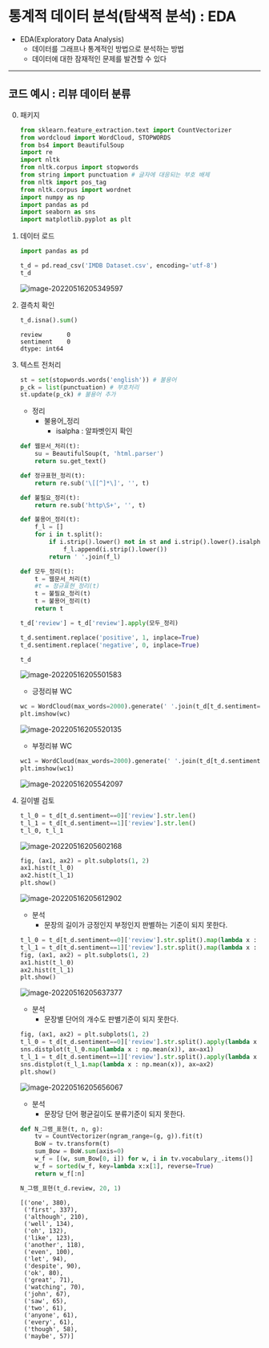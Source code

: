 # 통계적 데이터 분석(탐색적 분석) : EDA

- EDA(Exploratory Data Analysis)
  - 데이터를 그래프나 통계적인 방법으로 분석하는 방법
  - 데이터에 대한 잠재적인 문제를 발견할 수 있다



---

## 코드 예시 : 리뷰 데이터 분류

0. 패키지

   ```python
   from sklearn.feature_extraction.text import CountVectorizer
   from wordcloud import WordCloud, STOPWORDS
   from bs4 import BeautifulSoup
   import re
   import nltk
   from nltk.corpus import stopwords
   from string import punctuation # 글자에 대응되는 부호 배제
   from nltk import pos_tag
   from nltk.corpus import wordnet
   import numpy as np
   import pandas as pd
   import seaborn as sns
   import matplotlib.pyplot as plt
   ```

1. 데이터 로드

   ```python
   import pandas as pd
   
   t_d = pd.read_csv('IMDB Dataset.csv', encoding='utf-8')
   t_d
   ```

   ![image-20220516205349597](DL_EDA.assets/image-20220516205349597.png)

2. 결측치 확인

   ```python
   t_d.isna().sum()
   ```

   ```
   review       0
   sentiment    0
   dtype: int64
   ```

3. 텍스트 전처리

   ```python
   st = set(stopwords.words('english')) # 불용어
   p_ck = list(punctuation) # 부호처리
   st.update(p_ck) # 불용어 추가
   ```

   - 정리
     - 불용어_정리
       - isalpha : 알파벳인지 확인

   ```python
   def 웹문서_처리(t):
       su = BeautifulSoup(t, 'html.parser')
       return su.get_text()
   
   def 정규표현_정리(t):
       return re.sub('\[[^]*\]', '', t)
   
   def 불필요_정리(t):
       return re.sub('http\S+', '', t)
   
   def 불용어_정리(t):
       f_l = []
       for i in t.split():
           if i.strip().lower() not in st and i.strip().lower().isalpha():
               f_l.append(i.strip().lower())
           return ' '.join(f_l)
   
   def 모두_정리(t):
       t = 웹문서_처리(t)
       #t = 정규표현_정리(t)
       t = 불필요_정리(t)
       t = 불용어_정리(t)
       return t
   ```

   ```python
   t_d['review'] = t_d['review'].apply(모두_정리)
   
   t_d.sentiment.replace('positive', 1, inplace=True)
   t_d.sentiment.replace('negative', 0, inplace=True)
   
   t_d
   ```

   ![image-20220516205501583](DL_EDA.assets/image-20220516205501583.png)

   - 긍정리뷰 WC

   ```python
   wc = WordCloud(max_words=2000).generate(' '.join(t_d[t_d.sentiment==1].review)) # 1000개 ~ 2000개 정도로 설정
   plt.imshow(wc)
   ```

   ![image-20220516205520135](DL_EDA.assets/image-20220516205520135.png)

   - 부정리뷰 WC

   ```python
   wc1 = WordCloud(max_words=2000).generate(' '.join(t_d[t_d.sentiment==0].review)) # 1000개 ~ 2000개 정도로 설정
   plt.imshow(wc1)
   ```

   ![image-20220516205542097](DL_EDA.assets/image-20220516205542097.png)

4. 길이별 검토

   ```python
   t_l_0 = t_d[t_d.sentiment==0]['review'].str.len()
   t_l_1 = t_d[t_d.sentiment==1]['review'].str.len()
   t_l_0, t_l_1
   ```

   ![image-20220516205602168](DL_EDA.assets/image-20220516205602168.png)

   ```python
   fig, (ax1, ax2) = plt.subplots(1, 2)
   ax1.hist(t_l_0)
   ax2.hist(t_l_1)
   plt.show()
   ```

   ![image-20220516205612902](DL_EDA.assets/image-20220516205612902.png)

   - 분석
     - 문장의 길이가 긍정인지 부정인지 판별하는 기준이 되지 못한다.

   ```python
   t_l_0 = t_d[t_d.sentiment==0]['review'].str.split().map(lambda x : len(x))
   t_l_1 = t_d[t_d.sentiment==1]['review'].str.split().map(lambda x : len(x))
   fig, (ax1, ax2) = plt.subplots(1, 2)
   ax1.hist(t_l_0)
   ax2.hist(t_l_1)
   plt.show()
   ```

   ![image-20220516205637377](DL_EDA.assets/image-20220516205637377.png)

   - 분석
     - 문장별 단어의 개수도 판별기준이 되지 못한다.

   ```python
   fig, (ax1, ax2) = plt.subplots(1, 2)
   t_l_0 = t_d[t_d.sentiment==0]['review'].str.split().apply(lambda x : [len(i) for i in x])
   sns.distplot(t_l_0.map(lambda x : np.mean(x)), ax=ax1)
   t_l_1 = t_d[t_d.sentiment==1]['review'].str.split().apply(lambda x : [len(i) for i in x])
   sns.distplot(t_l_1.map(lambda x : np.mean(x)), ax=ax2)
   plt.show()
   ```

   ![image-20220516205656067](DL_EDA.assets/image-20220516205656067.png)

   - 분석
     - 문장당 단어 평균길이도 분류기준이 되지 못한다.

   ```python
   def N_그램_표현(t, n, g):
       tv = CountVectorizer(ngram_range=(g, g)).fit(t)
       BoW = tv.transform(t)
       sum_Bow = BoW.sum(axis=0)
       w_f = [(w, sum_Bow[0, i]) for w, i in tv.vocabulary_.items()]
       w_f = sorted(w_f, key=lambda x:x[1], reverse=True)
       return w_f[:n]
   ```

   ```python
   N_그램_표현(t_d.review, 20, 1)
   ```

   ```
   [('one', 380),
    ('first', 337),
    ('although', 210),
    ('well', 134),
    ('oh', 132),
    ('like', 123),
    ('another', 118),
    ('even', 100),
    ('let', 94),
    ('despite', 90),
    ('ok', 80),
    ('great', 71),
    ('watching', 70),
    ('john', 67),
    ('saw', 65),
    ('two', 61),
    ('anyone', 61),
    ('every', 61),
    ('though', 58),
    ('maybe', 57)]
   ```

   